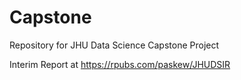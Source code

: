 # Capstone
Repository for JHU Data Science Capstone Project

Interim Report at https://rpubs.com/paskew/JHUDSIR 
